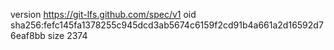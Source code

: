 version https://git-lfs.github.com/spec/v1
oid sha256:fefc145fa1378255c945dcd3ab5674c6159f2cd91b4a661a2d16592d76eaf8bb
size 2374
